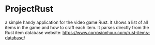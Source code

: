 # ProjectRust
a simple handy application for the video game Rust. It shows a list of all items in the game and how to craft each item. It parses directly from the Rust item database website: https://www.corrosionhour.com/rust-items-database/
